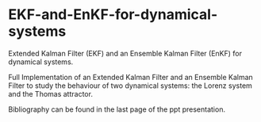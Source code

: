 # EKF-and-EnKF-for-dynamical-systems
Extended Kalman Filter (EKF) and an Ensemble Kalman Filter (EnKF) for dynamical systems.


Full Implementation of an Extended Kalman Filter and an Ensemble Kalman Filter to study the behaviour of two dynamical systems: the Lorenz system and the Thomas attractor.

Bibliography can be found in the last page of the ppt presentation.
